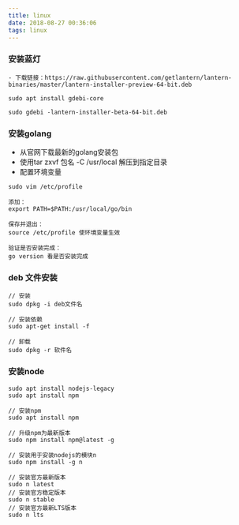 ```yaml
---
title: linux
date: 2018-08-27 00:36:06
tags: linux
---
```


###  安装蓝灯

```
- 下载链接：https://raw.githubusercontent.com/getlantern/lantern-binaries/master/lantern-installer-preview-64-bit.deb
```

```
sudo apt install gdebi-core
```

```
sudo gdebi -lantern-installer-beta-64-bit.deb
```

### 安装golang

- 从官网下载最新的golang安装包
- 使用tar zxvf 包名 -C /usr/local 解压到指定目录
- 配置环境变量

```
sudo vim /etc/profile
```

```
添加：
export PATH=$PATH:/usr/local/go/bin
```

```
保存并退出：
source /etc/profile 使环境变量生效
```

```
验证是否安装完成：
go version 看是否安装完成
```

### deb 文件安装

```
// 安装
sudo dpkg -i deb文件名
```

```
// 安装依赖
sudo apt-get install -f
```

```
// 卸载
sudo dpkg -r 软件名
```

### 安装node

```
sudo apt install nodejs-legacy
sudo apt install npm
```

```
// 安装npm
sudo apt install npm
```

```
// 升级npm为最新版本
sudo npm install npm@latest -g
```

```
// 安装用于安装nodejs的模块n
sudo npm install -g n
```

```
// 安装官方最新版本
sudo n latest
// 安装官方稳定版本
sudo n stable
// 安装官方最新LTS版本
sudo n lts
```